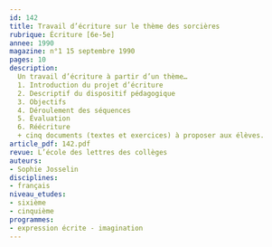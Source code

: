 ```yaml
---
id: 142
title: Travail d’écriture sur le thème des sorcières 
rubrique: Écriture [6e-5e]
annee: 1990
magazine: n°1 15 septembre 1990
pages: 10
description: 
  Un travail d’écriture à partir d’un thème…
  1. Introduction du projet d’écriture
  2. Descriptif du dispositif pédagogique
  3. Objectifs
  4. Déroulement des séquences
  5. Évaluation
  6. Réécriture
  + cinq documents (textes et exercices) à proposer aux élèves.
article_pdf: 142.pdf
revue: L’école des lettres des collèges
auteurs:
- Sophie Josselin
disciplines:
- français
niveau_etudes:
- sixième
- cinquième
programmes:
- expression écrite - imagination
---
```

